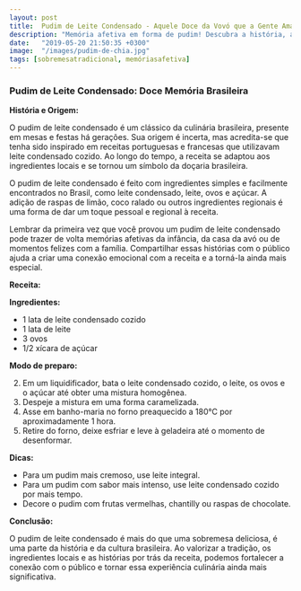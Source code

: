 ```yaml
---
layout: post
title:  Pudim de Leite Condensado - Aquele Doce da Vovó que a Gente Ama
description: "Memória afetiva em forma de pudim! Descubra a história, a origem e uma receita deliciosa desse clássico brasileiro."
date:   "2019-05-20 21:50:35 +0300"
image:  "/images/pudim-de-chia.jpg"
tags: [sobremesatradicional, memóriasafetiva]
---
```


### Pudim de Leite Condensado: Doce Memória Brasileira

**História e Origem:**

O pudim de leite condensado é um clássico da culinária brasileira, presente em mesas e festas há gerações. Sua origem é incerta, mas acredita-se que tenha sido inspirado em receitas portuguesas e francesas que utilizavam leite condensado cozido. Ao longo do tempo, a receita se adaptou aos ingredientes locais e se tornou um símbolo da doçaria brasileira.

O pudim de leite condensado é feito com ingredientes simples e facilmente encontrados no Brasil, como leite condensado, leite, ovos e açúcar. A adição de raspas de limão, coco ralado ou outros ingredientes regionais é uma forma de dar um toque pessoal e regional à receita.

Lembrar da primeira vez que você provou um pudim de leite condensado pode trazer de volta memórias afetivas da infância, da casa da avó ou de momentos felizes com a família. Compartilhar essas histórias com o público ajuda a criar uma conexão emocional com a receita e a torná-la ainda mais especial.

**Receita:**

**Ingredientes:**

-   1 lata de leite condensado cozido
-   1 lata de leite
-   3 ovos
-   1/2 xícara de açúcar

**Modo de preparo:**

2.  Em um liquidificador, bata o leite condensado cozido, o leite, os ovos e o açúcar até obter uma mistura homogênea.
4.  Despeje a mistura em uma forma caramelizada.
6.  Asse em banho-maria no forno preaquecido a 180°C por aproximadamente 1 hora.
8.  Retire do forno, deixe esfriar e leve à geladeira até o momento de desenformar.

**Dicas:**

-   Para um pudim mais cremoso, use leite integral.
-   Para um pudim com sabor mais intenso, use leite condensado cozido por mais tempo.
-   Decore o pudim com frutas vermelhas, chantilly ou raspas de chocolate.

**Conclusão:**

O pudim de leite condensado é mais do que uma sobremesa deliciosa, é uma parte da história e da cultura brasileira. Ao valorizar a tradição, os ingredientes locais e as histórias por trás da receita, podemos fortalecer a conexão com o público e tornar essa experiência culinária ainda mais significativa.
